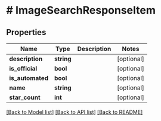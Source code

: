# # ImageSearchResponseItem

## Properties

Name | Type | Description | Notes
------------ | ------------- | ------------- | -------------
**description** | **string** |  | [optional]
**is_official** | **bool** |  | [optional]
**is_automated** | **bool** |  | [optional]
**name** | **string** |  | [optional]
**star_count** | **int** |  | [optional]

[[Back to Model list]](../../README.md#models) [[Back to API list]](../../README.md#endpoints) [[Back to README]](../../README.md)
